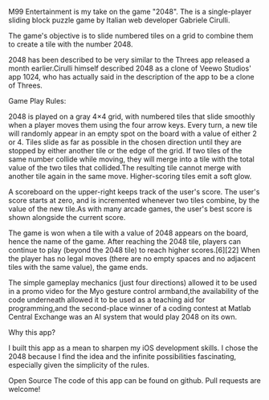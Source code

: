 M99 Entertainment is my take on the game "2048". The is a single-player sliding block puzzle game by Italian web developer Gabriele Cirulli.

The game's objective is to slide numbered tiles on a grid to combine them to create a tile with the number 2048.

2048 has been described to be very similar to the Threes app released a month earlier.Cirulli himself described 2048 as a clone of Veewo Studios' app 1024, who has actually said in the description of the app to be a clone of Threes.

Game Play Rules:

2048 is played on a gray 4×4 grid, with numbered tiles that slide smoothly when a player moves them using the four arrow keys. Every turn, a new tile will randomly appear in an empty spot on the board with a value of either 2 or 4. Tiles slide as far as possible in the chosen direction until they are stopped by either another tile or the edge of the grid. If two tiles of the same number collide while moving, they will merge into a tile with the total value of the two tiles that collided.The resulting tile cannot merge with another tile again in the same move. Higher-scoring tiles emit a soft glow.

A scoreboard on the upper-right keeps track of the user's score. The user's score starts at zero, and is incremented whenever two tiles combine, by the value of the new tile.As with many arcade games, the user's best score is shown alongside the current score.

The game is won when a tile with a value of 2048 appears on the board, hence the name of the game. After reaching the 2048 tile, players can continue to play (beyond the 2048 tile) to reach higher scores.[6][22] When the player has no legal moves (there are no empty spaces and no adjacent tiles with the same value), the game ends.

The simple gameplay mechanics (just four directions) allowed it to be used in a promo video for the Myo gesture control armband,the availability of the code underneath allowed it to be used as a teaching aid for programming,and the second-place winner of a coding contest at Matlab Central Exchange was an AI system that would play 2048 on its own.

Why this app?

I built this app as a mean to sharpen my iOS development skills. I chose the 2048 because I find the idea and the infinite possibilities fascinating, especially given the simplicity of the rules.

Open Source
The code of this app can be found on github. Pull requests are welcome!


